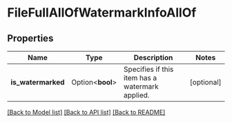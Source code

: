 # FileFullAllOfWatermarkInfoAllOf

## Properties

Name | Type | Description | Notes
------------ | ------------- | ------------- | -------------
**is_watermarked** | Option<**bool**> | Specifies if this item has a watermark applied. | [optional]

[[Back to Model list]](../README.md#documentation-for-models) [[Back to API list]](../README.md#documentation-for-api-endpoints) [[Back to README]](../README.md)


